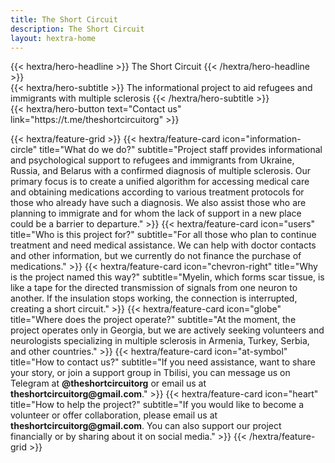 ```yaml
---
title: The Short Circuit
description: The Short Circuit
layout: hextra-home
---
```


<div class="hx-mt-6 hx-mb-6">
{{< hextra/hero-headline >}}
The Short Circuit
{{< /hextra/hero-headline >}}
</div>

<div class="hx-mb-12">
{{< hextra/hero-subtitle >}}
  The informational project to aid refugees and immigrants with multiple sclerosis
{{< /hextra/hero-subtitle >}}
</div>

<div class="hx-mb-6">
{{< hextra/hero-button text="Contact us" link="https://t.me/theshortcircuitorg" >}}
</div>

<div class="hx-mt-6"></div>

{{< hextra/feature-grid >}}
    {{< hextra/feature-card
         icon="information-circle"
         title="What do we do?"
         subtitle="Project staff provides informational and psychological support to refugees and immigrants from Ukraine, Russia, and Belarus with a confirmed diagnosis of multiple sclerosis. Our primary focus is to create a unified algorithm for accessing medical care and obtaining medications according to various treatment protocols for those who already have such a diagnosis. We also assist those who are planning to immigrate and for whom the lack of support in a new place could be a barrier to departure."
    >}}
    {{< hextra/feature-card
         icon="users"
         title="Who is this project for?"
         subtitle="For all those who plan to continue treatment and need medical assistance. We can help with doctor contacts and other information, but we currently do not finance the purchase of medications."
    >}}
    {{< hextra/feature-card
         icon="chevron-right"
         title="Why is the project named this way?"
         subtitle="Myelin, which forms scar tissue, is like a tape for the directed transmission of signals from one neuron to another. If the insulation stops working, the connection is interrupted, creating a short circuit."
    >}}
    {{< hextra/feature-card
         icon="globe"
         title="Where does the project operate?"
         subtitle="At the moment, the project operates only in Georgia, but we are actively seeking volunteers and neurologists specializing in multiple sclerosis in Armenia, Turkey, Serbia, and other countries."
    >}}
    {{< hextra/feature-card
         icon="at-symbol"
         title="How to contact us?"
         subtitle="If you need assistance, want to share your story, or join a support group in Tbilisi, you can message us on Telegram at **@theshortcircuitorg** or email us at **theshortcircuitorg\@gmail.com**."
    >}}
    {{< hextra/feature-card
         icon="heart"
         title="How to help the project?"
         subtitle="If you would like to become a volunteer or offer collaboration, please email us at **theshortcircuitorg\@gmail.com**. You can also support our project financially or by sharing about it on social media."
    >}}
{{< /hextra/feature-grid >}}


